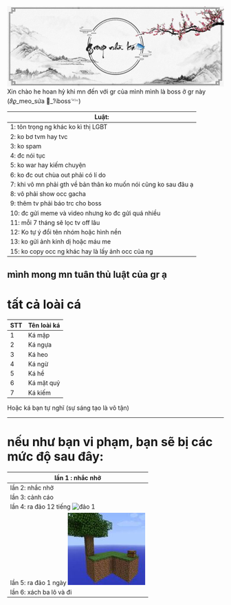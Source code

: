 ![ảnh gr](Inmage/Messenger_creation_1083512096447083.jpeg)
Xin chào he hoan hỷ khi mn đến với gr của mình mình là boss ở gr này (𝜗𝜚_meo_sứa 🧋_𐙚boss𓆝)

| Luật:                                                           |
|-----------------------------------------------------------------|
| 1: tôn trọng ng khác ko kì thị LGBT                             |
| 2: ko bơ tvm hay tvc                                            |
| 3: ko spam                                                      |
| 4: đc nói tục                                                   |
| 5: ko war hay kiếm chuyện                                       |
| 6: ko đc out chùa out phải có lí do                             |
| 7: khi vô mn phải gth về bản thân ko muốn nói cũng ko sau đâu ạ |
| 8: vô phải show occ gacha                                       |
| 9: thêm tv phải báo trc  cho boss                               |
| 10: đc gửi meme và video nhưng ko đc gửi quá nhiều              |
| 11: mỗi 7 tháng sẽ lọc tv off lâu                               |
| 12: Ko tự ý đổi tên nhóm hoặc hình nền                          |
| 13: ko gửi ảnh kinh dị hoặc máu me                              |
| 15: ko copy occ ng khác hay là lấy ảnh occ của ng               |

mình mong mn tuân thủ luật của gr ạ
-------------------------------------------------------------------
# tất cả loài cá

| STT | Tên loài ká |
|-----|-------------|
| 1   | Ká mập      |
| 2   | Ká ngựa     |
| 3   | Ká heo      |
| 4   | Ká ngừ      |
| 5   | Ká hề       |
| 6   | Ká mặt quỷ  |
| 7   | Ká kiếm     |

Hoặc ká bạn tự nghĩ (sự sáng tạo là vô tận)

--------------------------------------------------------------
# nếu như bạn vi phạm, bạn sẽ bị các mức độ sau đây:

| lần 1 : nhắc nhở          |
|---------------------------|
| lần 2:  nhắc nhở          |
| lần 3:  cảnh cáo          |
| lần 4: ra đảo 12 tiếng ![đảo 1](https://i.imgur.com/DFpeu.jpg)|
| lần 5: ra đảo 1 ngày ![đảo 2](adb.jpeg)
| lần 6: xách ba lô và đi    |
